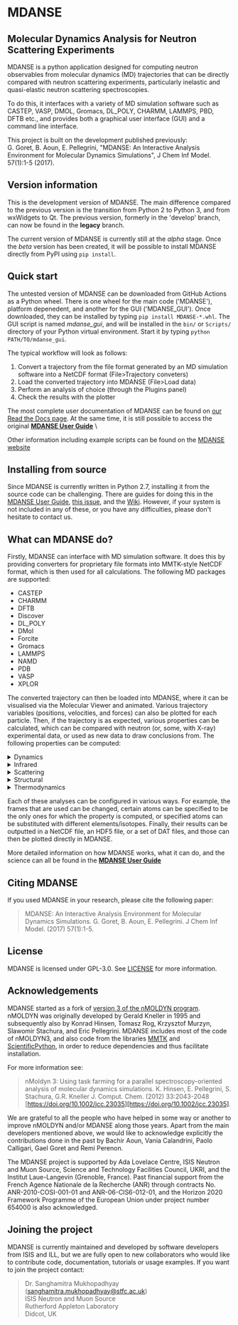 # MDANSE 

## Molecular Dynamics Analysis for Neutron Scattering Experiments

MDANSE is a python application designed for computing neutron observables from molecular dynamics (MD) trajectories that can 
be directly compared with neutron scattering experiments, particularly inelastic and quasi-elastic neutron scattering 
spectroscopies.

To do this, it interfaces with a variety of MD simulation software such as CASTEP, VASP, DMOL, Gromacs, DL_POLY, CHARMM, LAMMPS, PBD, DFTB etc., and provides both a graphical user interface (GUI) and a command line interface. 

This project is built on the development published previously: \
G. Goret, B. Aoun, E. Pellegrini, "MDANSE: An Interactive Analysis Environment for Molecular Dynamics Simulations", 
J Chem Inf Model. 57(1):1-5 (2017).

## Version information

This is the development version of MDANSE. The main difference compared to the previous version is the transition from Python 2 to Python 3, and from wxWidgets to Qt. The previous version, formerly in the 'develop' branch, can now be found in the **legacy** branch.

The current version of MDANSE is currently still at the _alpha_ stage. Once the _beta_ version has been created, it will be possible to install MDANSE directly from PyPI using `pip install`.

## Quick start

The untested version of MDANSE can be downloaded from GitHub Actions as a Python wheel. There is one wheel for the main code ('MDANSE'), platform depenedent, and another for the GUI ('MDANSE_GUI'). Once downloaded, they can be installed by typing `pip install MDANSE-*.whl`. The GUI script is named *mdanse_gui*, and will be installed in the `bin/` or `Scripts/` directory of your Python virtual environment. Start it by typing `python PATH/TO/mdanse_gui`.

The typical workflow will look as follows:

1. Convert a trajectory from the file format generated by an MD simulation software into a NetCDF format (File>Trajectory conveters)
2. Load the converted trajectory into MDANSE (File>Load data)
3. Perform an analysis of choice (through the Plugins panel)
4. Check the results with the plotter


The most complete user documentation of MDANSE can be found on [our Read the Docs page](https://mdanse.readthedocs.io). At the same time, it is still possible to access the original **[MDANSE User Guide](https://epubs.stfc.ac.uk/work/51935555)** \

Other information including example scripts can be found on the [MDANSE website](https://www.isis.stfc.ac.uk/Pages/MDANSEproject.aspx) 

## Installing from source

Since MDANSE is currently written in Python 2.7, installing it from the source code can be challenging. There are guides
for doing this in the [MDANSE User Guide](https://epubs.stfc.ac.uk/work/51935555), 
[this issue](https://github.com/ISISNeutronMuon/MDANSE/issues/8), and the [Wiki](https://github.com/ISISNeutronMuon/MDANSE/wiki).
However, if your system is not included in any of these, or you have any difficulties, please don't hesitate to contact us.

## What can MDANSE do?

Firstly, MDANSE can interface with MD simulation software. It does this by providing converters for proprietary file formats
into MMTK-style NetCDF format, which is then used for all calculations. The following MD packages are supported:

- CASTEP
- CHARMM
- DFTB 
- Discover 
- DL_POLY 
- DMol 
- Forcite
- Gromacs
- LAMMPS
- NAMD
- PDB
- VASP
- XPLOR

The converted trajectory can then be loaded into MDANSE, where it can be visualised via the Molecular Viewer and animated.
Various trajectory variables (positions, velocities, and forces) can also be plotted for each particle. Then, if the 
trajectory is as expected, various properties can be calculated, which can be compared with neutron (or, some, with X-ray)
experimental data, or used as new data to draw conclusions from. The following properties can be computed:

<details><summary>Dynamics</summary><ul>
<li>Angular correlation</li>
<li>Density of states</li>
<li>Mean Square Displacement</li>
<li>Order parameter</li>
<li>Position Autocorrelation Function</li>
<li>Velocity Autocorrelation Function</li>
</ul></details>

<details><summary>Infrared</summary><ul>
<li>Dipole Autocorrelation Function</li>
</ul></details>

<details><summary>Scattering</summary><ul>
<li>Current correlation function</li>
<li>Dynamic Coherent Structure Factor</li>
<li>Dynamic Incoherent Structure Factor</li>
<li>Elastic Incoherent Structure Factor</li>
<li>Gaussian Dynamic Incoherent Structure Factor</li>
<li>Neutron Dynamic Total Structure Factor</li>
</ul></details>

<details><summary>Structural</summary><ul>
<li>Area Per Molecule</li>
<li>Coordination Number</li>
<li>Density Profile</li>
<li>Eccentricity</li>
<li>Molecular Trace</li>
<li>Pair Distribution Function</li>
<li>Root Mean Square Deviation</li>
<li>Root Mean Square Fluctuation</li>
<li>Radius of Gyration</li>
<li>Solvent Accessible Surface</li>
<li>Spatial Density</li>
<li>Static Structure Factor</li>
<li>Voronoi</li>
<li>X-Ray Static Structure Factor</li>
</ul></details>

<details><summary>Thermodynamics</summary><ul>
<li>Density</li>
<li>Temperature</li>
</ul></details>

Each of these analyses can be configured in various ways. For example, the frames that are used can be changed, certain
atoms can be specified to be the only ones for which the property is computed, or specified atoms can be substituted with
different elements/isotopes. Finally, their results can be outputted in a NetCDF file, an HDF5 file, or a set of DAT 
files, and those can then be plotted directly in MDANSE.

More detailed information on how MDANSE works, what it can do, and the science can all be found in the 
**[MDANSE User Guide](https://epubs.stfc.ac.uk/work/51935555)**

## Citing MDANSE

If you used MDANSE in your research, please cite the following paper:

>MDANSE: An Interactive Analysis Environment for Molecular Dynamics Simulations.
G. Goret, B. Aoun, E. Pellegrini. J Chem Inf Model. (2017) 57(1):1-5.

## License

MDANSE is licensed under GPL-3.0. See [LICENSE](https://github.com/ISISNeutronMuon/MDANSE/blob/develop/LICENSE) for more 
information.


## Acknowledgements

MDANSE started as a fork of [version 3 of the nMOLDYN program](https://github.com/khinsen/nMOLDYN3).
nMOLDYN was originally developed by Gerald Kneller in 1995 and subsequently also by Konrad Hinsen, Tomasz Rog,
Krzysztof Murzyn, Slawomir Stachura, and Eric Pellegrini. MDANSE includes most of the code of nMOLDYN3, and also code
from the libraries [MMTK](https://github.com/khinsen/MMTK) and [ScientificPython](https://github.com/khinsen/ScientificPython),
in order to reduce dependencies and thus facilitate installation.

For more information see:

>nMoldyn 3: Using task farming for a parallel spectroscopy-oriented analysis of molecular dynamics simulations.
K. Hinsen, E. Pellegrini, S. Stachura, G.R. Kneller J. Comput. Chem. (2012) 33:2043-2048 [https://doi.org/10.1002/jcc.23035][https://doi.org/10.1002/jcc.23035]. 

We are grateful to all the people who have helped in some way or another to improve nMOLDYN and/or MDANSE along those years. 
Apart from the main developers mentioned above, we would like to acknowledge explicitly the contributions done in the past 
by Bachir Aoun, Vania Calandrini, Paolo Calligari, Gael Goret and Remi Perenon.

The MDANSE project is supported by Ada Lovelace Centre, ISIS Neutron and Muon Source, Science
and Technology Facilities Council, UKRI, and the Institut Laue-Langevin (Grenoble, France). 
Past financial support from the French Agence Nationale de la Recherche (ANR) through contracts 
No. ANR-2010-COSI-001-01 and ANR-06-CIS6-012-01, and the Horizon 2020 Framework Programme of 
the European Union under project number 654000 is also acknowledged.

## Joining the project

MDANSE is currently maintained and developed by software developers from ISIS and ILL, but we are fully open to new
collaborators who would like to contribute code, documentation, tutorials or usage examples.
If you want to join the project contact:

>Dr. Sanghamitra Mukhopadhyay (sanghamitra.mukhopadhyay@stfc.ac.uk) \
ISIS Neutron and Muon Source \
Rutherford Appleton Laboratory \
Didcot, UK
